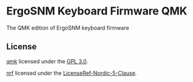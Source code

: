 # ErgoSNM Keyboard Firmware QMK

The QMK edition of ErgoSNM keyboard firmware

## License

[qmk](./qmk) licensed under the [GPL 3.0](./LICENSE).

[nrf](./nrf) licensed under the [LicenseRef-Nordic-5-Clause](./LICENSE-NRF).
